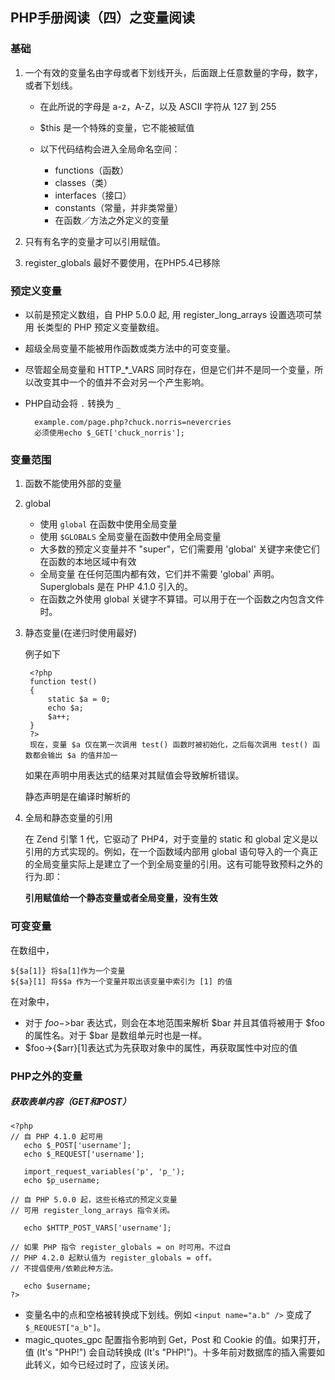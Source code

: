 ## PHP手册阅读（四）之变量阅读

### 基础

1. 一个有效的变量名由字母或者下划线开头，后面跟上任意数量的字母，数字，或者下划线。

	+ 在此所说的字母是 a-z，A-Z，以及 ASCII 字符从 127 到 255
	+ $this 是一个特殊的变量，它不能被赋值
	+ 以下代码结构会进入全局命名空间：

		+ functions（函数）
		+ classes（类）
		+ interfaces（接口）
		+ constants（常量，并非类常量）
		+ 在函数／方法之外定义的变量

2. 只有有名字的变量才可以引用赋值。
3. register_globals 最好不要使用，在PHP5.4已移除
### 预定义变量
	
+ 以前是预定义数组，自 PHP 5.0.0 起, 用 register_long_arrays 设置选项可禁用 长类型的 PHP 预定义变量数组。

+ 超级全局变量不能被用作函数或类方法中的可变变量。

+ 尽管超全局变量和 HTTP_*_VARS 同时存在，但是它们并不是同一个变量，所以改变其中一个的值并不会对另一个产生影响。

+ PHP自动会将 `.` 转换为 `_`

		example.com/page.php?chuck.norris=nevercries
		必须使用echo $_GET['chuck_norris'];

### 变量范围

1. 函数不能使用外部的变量
2. global
	+ 使用 `global` 在函数中使用全局变量
	+ 使用 `$GLOBALS` 全局变量在函数中使用全局变量
	+ 大多数的预定义变量并不 "super"，它们需要用 'global' 关键字来使它们在函数的本地区域中有效
	+ 全局变量 在任何范围内都有效，它们并不需要 'global' 声明。Superglobals 是在 PHP 4.1.0 引入的。
	+ 在函数之外使用 global 关键字不算错。可以用于在一个函数之内包含文件时。

3. 静态变量(在递归时使用最好)
	
 	例子如下

		<?php
		function test()
		{
	    	static $a = 0;
	   	 	echo $a;
	   	 	$a++;
		}
		?>
		现在，变量 $a 仅在第一次调用 test() 函数时被初始化，之后每次调用 test() 函数都会输出 $a 的值并加一

	如果在声明中用表达式的结果对其赋值会导致解析错误。  
	
	静态声明是在编译时解析的

4. 全局和静态变量的引用

	在 Zend 引擎 1 代，它驱动了 PHP4，对于变量的 static 和 global 定义是以引用的方式实现的。例如，在一个函数域内部用 global 语句导入的一个真正的全局变量实际上是建立了一个到全局变量的引用。这有可能导致预料之外的行为.即：

	**引用赋值给一个静态变量或者全局变量，没有生效**

### 可变变量

 在数组中，
	
	${$a[1]} 将$a[1]作为一个变量
	${$a}[1] 将$$a 作为一个变量并取出该变量中索引为 [1] 的值
 
 在对象中，
	
+ 对于 $foo->$bar 表达式，则会在本地范围来解析 $bar 并且其值将被用于 $foo 的属性名。对于 $bar 是数组单元时也是一样。
+ $foo->{$arr}[1]表达式为先获取对象中的属性，再获取属性中对应的值

### PHP之外的变量

##### 获取表单内容（GET和POST）

	<?php
	// 自 PHP 4.1.0 起可用
	   echo $_POST['username'];
	   echo $_REQUEST['username'];
	   
	   import_request_variables('p', 'p_');
	   echo $p_username;
	
	// 自 PHP 5.0.0 起，这些长格式的预定义变量
	// 可用 register_long_arrays 指令关闭。
	
	   echo $HTTP_POST_VARS['username'];
	
	// 如果 PHP 指令 register_globals = on 时可用。不过自
	// PHP 4.2.0 起默认值为 register_globals = off。
	// 不提倡使用/依赖此种方法。
	
	   echo $username;
	?>

+ 变量名中的点和空格被转换成下划线。例如 `<input name="a.b" />` 变成了 `$_REQUEST["a_b"]`。
+ magic_quotes_gpc 配置指令影响到 Get，Post 和 Cookie 的值。如果打开，值 (It's "PHP!") 会自动转换成 (It\'s \"PHP!\")。十多年前对数据库的插入需要如此转义，如今已经过时了，应该关闭。
	
		